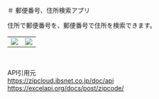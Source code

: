 ＃ 郵便番号、住所検索アプリ

住所で郵便番号を、郵便番号で住所を検索できます。

<table>
  <tr>
    <td><img src="https://github.com/LET-137/PostalCodeSearch/assets/152361449/a451263e-5528-42b0-8c22-a6bd724c3ba3"></td>
    <td><img src="https://github.com/LET-137/PostalCodeSearch/assets/152361449/c55db2b0-a17e-4620-98a5-4303605e5c5c"></td>
  </tr>
</table>

<br>


API引用元<br>
https://zipcloud.ibsnet.co.jp/doc/api<br>
https://excelapi.org/docs/post/zipcode/<br>

